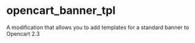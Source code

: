 # opencart_banner_tpl
A modification that allows you to add templates for a standard banner to Opencart 2.3 
